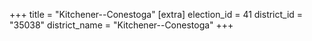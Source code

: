 +++
title = "Kitchener--Conestoga"
[extra]
election_id = 41
district_id = "35038"
district_name = "Kitchener--Conestoga"
+++
